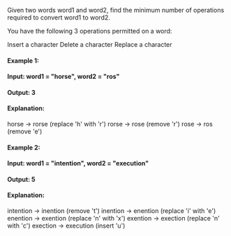 Given two words word1 and word2, find the minimum number of operations required to convert word1 to word2.

You have the following 3 operations permitted on a word:

Insert a character
Delete a character
Replace a character
#### Example 1:

#### Input: word1 = "horse", word2 = "ros"
#### Output: 3
#### Explanation: 
horse -> rorse (replace 'h' with 'r')
rorse -> rose (remove 'r')
rose -> ros (remove 'e')
#### Example 2:

#### Input: word1 = "intention", word2 = "execution"
#### Output: 5
#### Explanation: 
intention -> inention (remove 't')
inention -> enention (replace 'i' with 'e')
enention -> exention (replace 'n' with 'x')
exention -> exection (replace 'n' with 'c')
exection -> execution (insert 'u')
